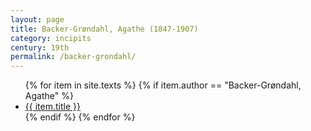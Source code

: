 ```yaml
---
layout: page
title: Backer-Grøndahl, Agathe (1847-1907)
category: incipits
century: 19th
permalink: /backer-grondahl/
---
```


<ul class="texts">
    {% for item in site.texts %}
      {% if item.author == "Backer-Grøndahl, Agathe" %}
          <li class="text-title">
          <a href="{{ site.baseurl }}{{ item.url }}">
        {{ item.title }}
              </a>
    </li>
      {% endif %}
    {% endfor %}
</ul>
